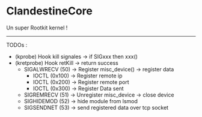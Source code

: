 # ClandestineCore
Un super Rootkit kernel ! 

---

TODOs : 
- (kprobe)    Hook kill signales -> if SIGxxx then xxx()
- (kretprobe) Hook retKill -> return success
  - SIGALWRECV (50) -> Register misc_device() -> register data
      - IOCTL (0x100) -> Register remote ip
      - IOCTL (0x200) -> Register remote port
      - IOCTL (0x300) -> Register Data sent
  - SIGREMRECV (51) -> Unregister misc_device -> close device
  - SIGHIDEMOD (52) -> hide module from lsmod
  - SIGSENDNET (53) -> send registered data over tcp socket
